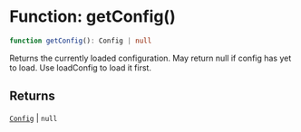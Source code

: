 # Function: getConfig()

```ts
function getConfig(): Config | null
```

Returns the currently loaded configuration.
May return null if config has yet to load. Use loadConfig to load it first.

## Returns

[`Config`](Interface.Config.md) \| `null`
